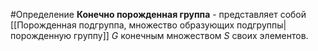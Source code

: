 #Определение 
**Конечно порожденная группа** - представляет собой [[Порожденная подгруппа, множество образующих подгруппы|порожденную группу]] $G$ конечным множеством $S$ своих элементов.